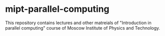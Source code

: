 mipt-parallel-computing
=======================

This repository contains lectures and other matreials of "Introduction in parallel computing" course of Moscow Institute of Physics and Technology.
